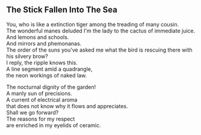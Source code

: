 The Stick Fallen Into The Sea
-----------------------------
You, who is like a extinction tiger among the treading of many cousin.  
The wonderful manes deluded I'm the lady to the cactus of immediate juice.  
And lemons and schools.  
And mirrors and phemonanas.  
The order of the suns you've asked me what the bird is rescuing there with his silvery brow?  
I reply, the ripple knows this.  
A line segment amid a quadrangle,  
the neon workings of naked law.  
  
The nocturnal dignity of the garden!  
A manly sun of precisions.  
A current of electrical aroma  
that does not know why it flows and appreciates.  
Shall we go forward?  
The reasons for my respect  
are enriched in my eyelids of ceramic.  
